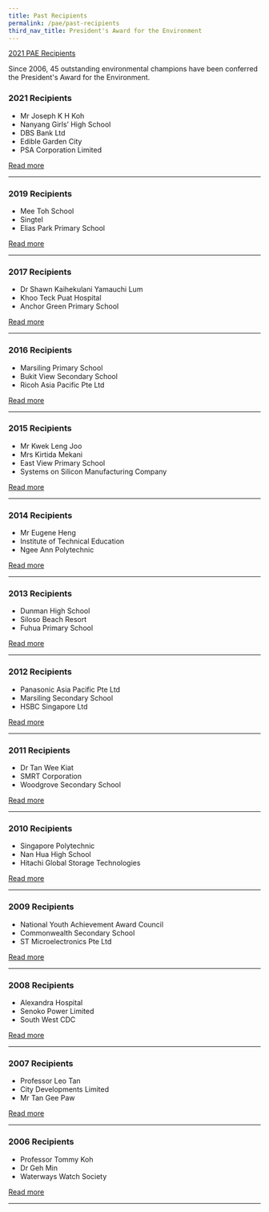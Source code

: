 ```yaml
---
title: Past Recipients
permalink: /pae/past-recipients
third_nav_title: President's Award for the Environment
---
```


[2021 PAE Recipients](/images/pae/pae-2021-1.jpg)

Since 2006, 45 outstanding environmental champions have been conferred the President's Award for the Environment.

### 2021 Recipients

* Mr Joseph K H Koh
* Nanyang Girls’ High School
* DBS Bank Ltd
* Edible Garden City 
* PSA Corporation Limited

[Read more](/pae/2021) 

------



### 2019 Recipients

* Mee Toh School
* Singtel
* Elias Park Primary School

[Read more](/pae/2019) 

------

### 2017 Recipients

* Dr Shawn Kaihekulani Yamauchi Lum	
* Khoo Teck Puat Hospital
* Anchor Green Primary School

[Read more](/pae/2017) 

------

### 2016 Recipients

* Marsiling Primary School
* Bukit View Secondary School
* Ricoh Asia Pacific Pte Ltd

[Read more](/pae/2016) 

------

### 2015 Recipients

* Mr Kwek Leng Joo
* Mrs Kirtida Mekani
* East View Primary School
* Systems on Silicon Manufacturing Company

[Read more](/pae/2015) 

------

### 2014 Recipients

* Mr Eugene Heng
* Institute of Technical Education
* Ngee Ann Polytechnic

[Read more](/pae/2014) 

------

### 2013 Recipients

* Dunman High School
* Siloso Beach Resort
* Fuhua Primary School

[Read more](/pae/2013) 

------

### 2012 Recipients

* Panasonic Asia Pacific Pte Ltd
* Marsiling Secondary School
* HSBC Singapore Ltd

[Read more](/pae/2012) 

------

### 2011 Recipients

* Dr Tan Wee Kiat
* SMRT Corporation
* Woodgrove Secondary School

[Read more](/pae/2011) 

------

### 2010 Recipients

* Singapore Polytechnic
* Nan Hua High School
* Hitachi Global Storage Technologies

[Read more](/pae/2010) 

------

### 2009 Recipients

* National Youth Achievement Award Council
* Commonwealth Secondary School
* ST Microelectronics Pte Ltd

[Read more](/pae/2009) 

------

### 2008 Recipients

* Alexandra Hospital
* Senoko Power Limited
* South West CDC

[Read more](/pae/2008) 

------

### 2007 Recipients

* Professor Leo Tan
* City Developments Limited
* Mr Tan Gee Paw

[Read more](/pae/2007) 

------

### 2006 Recipients

* Professor Tommy Koh	
* Dr Geh Min
* Waterways Watch Society

[Read more](/pae/2006) 

------
